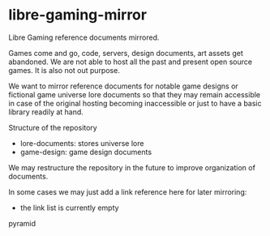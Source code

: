 # libre-gaming-mirror
Libre Gaming reference documents mirrored.

Games come and go, code, servers, design documents, art assets get abandoned.
We are  not able to host all the past and present open source games. It is also not out purpose.

We want to mirror reference documents for notable game designs or fictional game universe lore documents so that they may remain accessible in case of the original hosting becoming inaccessible or just to have a basic library readily at hand.

Structure of the repository
- lore-documents: stores universe lore
- game-design: game design documents

We may restructure the repository in the future to improve organization of documents.

In some cases we may just add a link reference here for later mirroring:
- the link list is currently empty

pyramid
